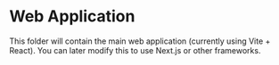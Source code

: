 # Web Application

This folder will contain the main web application (currently using Vite + React).
You can later modify this to use Next.js or other frameworks.